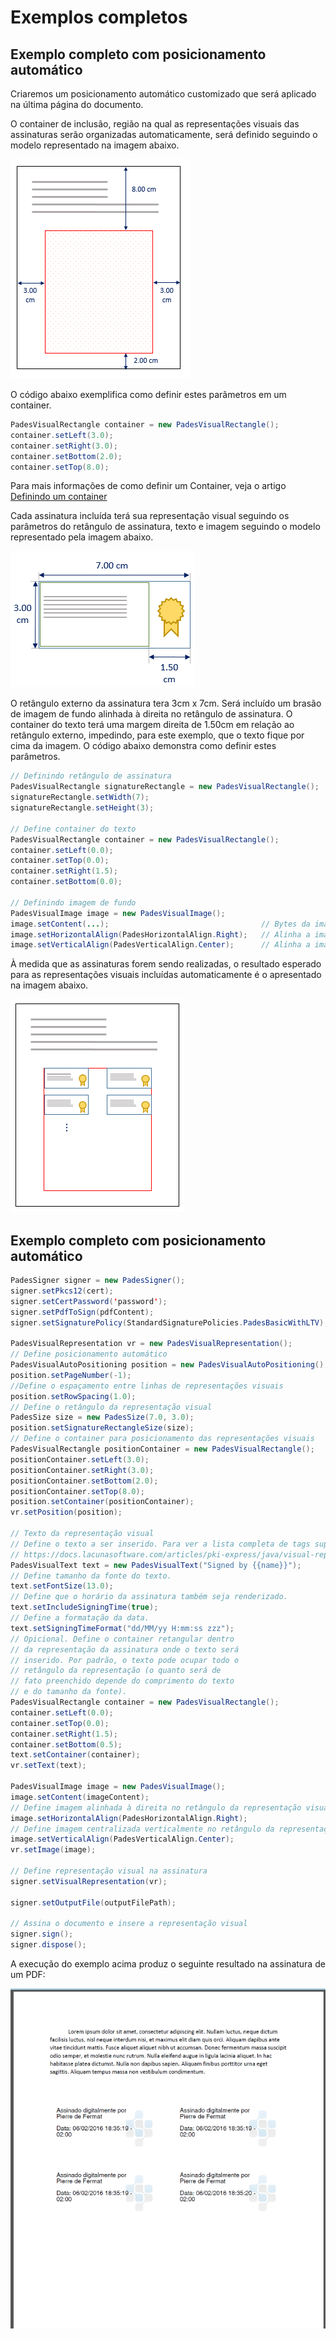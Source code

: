 # Exemplos completos

## Exemplo completo com posicionamento automático

Criaremos um posicionamento automático customizado que será aplicado na última página do documento.

O container de inclusão, região na qual as representações visuais das assinaturas serão organizadas automaticamente,
será definido seguindo o modelo representado na imagem abaixo.

![PAdES auto positioning container](../../../../../images/pki-sdk/pades-autopos-container.png)

O código abaixo exemplifica como definir estes parâmetros em um container.

```java
PadesVisualRectangle container = new PadesVisualRectangle();
container.setLeft(3.0);
container.setRight(3.0);
container.setBottom(2.0);
container.setTop(8.0);
```

Para mais informações de como definir um Container, veja o artigo [Definindo um container](containers.md)

Cada assinatura incluída terá sua representação visual seguindo os parâmetros do retângulo de assinatura, texto e imagem
seguindo o modelo representado pela imagem abaixo.

![PAdES auto positioning rectangle](../../../../../images/pki-sdk/visual-rep-rectangle.png)

O retângulo externo da assinatura tera 3cm x 7cm. Será incluído um brasão de imagem de fundo alinhada à direita no
retângulo de assinatura. O container do texto terá uma margem direita de 1.50cm em relação ao retângulo externo,
impedindo, para este exemplo, que o texto fique por cima da imagem. O código abaixo demonstra como definir estes parâmetros.

```java
// Definindo retângulo de assinatura
PadesVisualRectangle signatureRectangle = new PadesVisualRectangle();
signatureRectangle.setWidth(7);
signatureRectangle.setHeight(3);

// Define container do texto
PadesVisualRectangle container = new PadesVisualRectangle();
container.setLeft(0.0);
container.setTop(0.0);
container.setRight(1.5);
container.setBottom(0.0);

// Definindo imagem de fundo
PadesVisualImage image = new PadesVisualImage();
image.setContent(...);                                  // Bytes da imagem a ser inserida
image.setHorizontalAlign(PadesHorizontalAlign.Right);   // Alinha a imagem horizontamente na direita
image.setVerticalAlign(PadesVerticalAlign.Center);      // Alinha a imagem verticalmente no centro
```

À medida que as assinaturas forem sendo realizadas, o resultado esperado para as representações visuais incluídas
automaticamente é o apresentado na imagem abaixo.

![PAdES auto positioning result](../../../../../images/pki-sdk/visual-rep-result.png)

## Exemplo completo com posicionamento automático

```java
PadesSigner signer = new PadesSigner();
signer.setPkcs12(cert);
signer.setCertPassword('password');
signer.setPdfToSign(pdfContent);
signer.setSignaturePolicy(StandardSignaturePolicies.PadesBasicWithLTV);

PadesVisualRepresentation vr = new PadesVisualRepresentation();
// Define posicionamento automático
PadesVisualAutoPositioning position = new PadesVisualAutoPositioning();
position.setPageNumber(-1);
//Define o espaçamento entre linhas de representações visuais
position.setRowSpacing(1.0);
// Define o retângulo da representação visual
PadesSize size = new PadesSize(7.0, 3.0);
position.setSignatureRectangleSize(size);
// Define o container para posicionamento das representações visuais
PadesVisualRectangle positionContainer = new PadesVisualRectangle();
positionContainer.setLeft(3.0);
positionContainer.setRight(3.0);
positionContainer.setBottom(2.0);
positionContainer.setTop(8.0);
position.setContainer(positionContainer);
vr.setPosition(position);

// Texto da representação visual
// Define o texto a ser inserido. Para ver a lista completa de tags suportadas, veja: 
// https://docs.lacunasoftware.com/articles/pki-express/java/visual-rep/index.html#pades-tags
PadesVisualText text = new PadesVisualText("Signed by {{name}}");
// Define tamanho da fonte do texto.
text.setFontSize(13.0);
// Define que o horário da assinatura também seja renderizado.
text.setIncludeSigningTime(true);
// Define a formatação da data.
text.setSigningTimeFormat("dd/MM/yy H:mm:ss zzz");
// Opicional. Define o container retangular dentro 
// da representação da assinatura onde o texto será
// inserido. Por padrão, o texto pode ocupar todo o
// retângulo da representação (o quanto será de 
// fato preenchido depende do comprimento do texto
// e do tamanho da fonte).
PadesVisualRectangle container = new PadesVisualRectangle();
container.setLeft(0.0);
container.setTop(0.0);
container.setRight(1.5);
container.setBottom(0.5);
text.setContainer(container);
vr.setText(text);

PadesVisualImage image = new PadesVisualImage();
image.setContent(imageContent);
// Define imagem alinhada à direita no retângulo da representação visual.
image.setHorizontalAlign(PadesHorizontalAlign.Right);
// Define imagem centralizada verticalmente no retângulo da representação visual.
image.setVerticalAlign(PadesVerticalAlign.Center);
vr.setImage(image);

// Define representação visual na assinatura
signer.setVisualRepresentation(vr);

signer.setOutputFile(outputFilePath);

// Assina o documento e insere a representação visual
signer.sign();
signer.dispose();
```

A execução do exemplo acima produz o seguinte resultado na assinatura de um PDF:

![PAdES auto positioning sample](../../../../../images/pki-sdk/pdf-auto-pos.png)